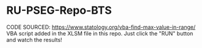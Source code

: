 # RU-PSEG-Repo-BTS
 CODE SOURCED: https://www.statology.org/vba-find-max-value-in-range/
VBA script added in the XLSM file in this repo. Just click the "RUN" button and watch the results!
